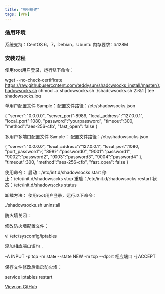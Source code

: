 ```yaml
---
title: "VPN搭建"
tags: [VPN]
---
```



### 适用环境
系统支持：CentOS 6，7，Debian，Ubuntu
内存要求：≥128M

### 安装过程
使用root用户登录，运行以下命令：

wget --no-check-certificate https://raw.githubusercontent.com/teddysun/shadowsocks_install/master/shadowsocks.sh
chmod +x shadowsocks.sh
./shadowsocks.sh 2>&1 | tee shadowsocks.log

单用户配置文件 Sample：
配置文件路径：/etc/shadowsocks.json

{
    "server":"0.0.0.0",
    "server_port":8989,
    "local_address":"127.0.0.1",
    "local_port":1080,
    "password":"yourpassword",
    "timeout":300,
    "method":"aes-256-cfb",
    "fast_open": false
}

多用户多端口配置文件 Sample：
配置文件路径：/etc/shadowsocks.json

{
    "server":"0.0.0.0",
    "local_address":"127.0.0.1",
    "local_port":1080,
    "port_password":{
    "8989":"password0",
    "9001":"password1",
    "9002":"password2",
    "9003":"password3",
    "9004":"password4"
    },
    "timeout":300,
    "method":"aes-256-cfb",
    "fast_open": false
}

使用命令：
启动：/etc/init.d/shadowsocks start
停止：/etc/init.d/shadowsocks stop
重启：/etc/init.d/shadowsocks restart
状态：/etc/init.d/shadowsocks status

卸载方法：
使用root用户登录，运行以下命令：

./shadowsocks.sh uninstall

防火墙关闭：

修改防火墙配置文件：

vi /etc/sysconfig/iptables

添加相应端口语句：

-A INPUT -p tcp -m state --state NEW -m tcp --dport 相应端口 -j ACCEPT

保存文件修改后重启防火墙：

service iptables restart



<a href="https://github.com/imlengyue/imlengyue.github.io" target="_blank" class="btn btn-success"><i class="fa fa-github fa-lg"></i> View on GitHub</a>
